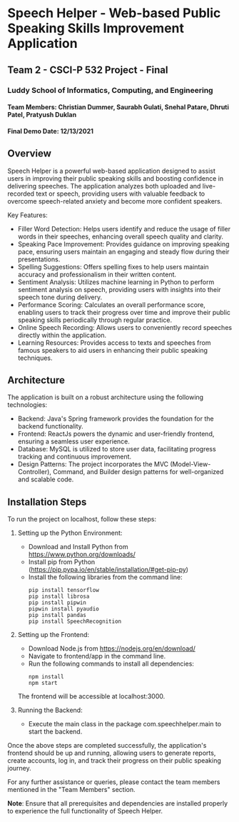 # Speech Helper - Web-based Public Speaking Skills Improvement Application

## Team 2 - CSCI-P 532 Project - Final

### Luddy School of Informatics, Computing, and Engineering

#### Team Members: Christian Dummer, Saurabh Gulati, Snehal Patare, Dhruti Patel, Pratyush Duklan

#### Final Demo Date: 12/13/2021

## Overview

Speech Helper is a powerful web-based application designed to assist users in improving their public speaking skills and boosting confidence in delivering speeches. The application analyzes both uploaded and live-recorded text or speech, providing users with valuable feedback to overcome speech-related anxiety and become more confident speakers.

Key Features:
- Filler Word Detection: Helps users identify and reduce the usage of filler words in their speeches, enhancing overall speech quality and clarity.
- Speaking Pace Improvement: Provides guidance on improving speaking pace, ensuring users maintain an engaging and steady flow during their presentations.
- Spelling Suggestions: Offers spelling fixes to help users maintain accuracy and professionalism in their written content.
- Sentiment Analysis: Utilizes machine learning in Python to perform sentiment analysis on speech, providing users with insights into their speech tone during delivery.
- Performance Scoring: Calculates an overall performance score, enabling users to track their progress over time and improve their public speaking skills periodically through regular practice.
- Online Speech Recording: Allows users to conveniently record speeches directly within the application.
- Learning Resources: Provides access to texts and speeches from famous speakers to aid users in enhancing their public speaking techniques.

## Architecture

The application is built on a robust architecture using the following technologies:

- Backend: Java's Spring framework provides the foundation for the backend functionality.
- Frontend: ReactJs powers the dynamic and user-friendly frontend, ensuring a seamless user experience.
- Database: MySQL is utilized to store user data, facilitating progress tracking and continuous improvement.
- Design Patterns: The project incorporates the MVC (Model-View-Controller), Command, and Builder design patterns for well-organized and scalable code.

## Installation Steps

To run the project on localhost, follow these steps:

1. Setting up the Python Environment:
   - Download and Install Python from https://www.python.org/downloads/
   - Install pip from Python (https://pip.pypa.io/en/stable/installation/#get-pip-py)
   - Install the following libraries from the command line:
     ```
     pip install tensorflow
     pip install librosa
     pip install pipwin
     pipwin install pyaudio
     pip install pandas
     pip install SpeechRecognition
     ```

2. Setting up the Frontend:
   - Download Node.js from https://nodejs.org/en/download/
   - Navigate to frontend/app in the command line.
   - Run the following commands to install all dependencies:
     ```
     npm install
     npm start
     ```
   The frontend will be accessible at localhost:3000.

3. Running the Backend:
   - Execute the main class in the package com.speechhelper.main to start the backend.

Once the above steps are completed successfully, the application's frontend should be up and running, allowing users to generate reports, create accounts, log in, and track their progress on their public speaking journey.

For any further assistance or queries, please contact the team members mentioned in the "Team Members" section.

**Note**: Ensure that all prerequisites and dependencies are installed properly to experience the full functionality of Speech Helper.
